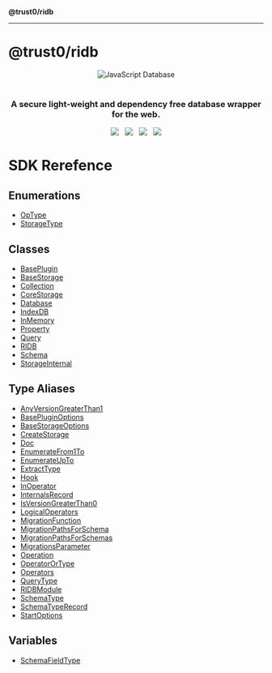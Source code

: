 **@trust0/ridb**

***

# @trust0/ridb

<p align="center">
  <img src="https://cdn.jsdelivr.net/gh/trust0-project/ridb@latest/logo.svg" alt="JavaScript Database" />
  <br />
  <br />
  <h3 align="center">A secure light-weight and dependency free database wrapper for the web.</h3>
</p>

<p align="center">
    <a href="https://github.com/trust0-project/RIDB/releases"><img src="https://img.shields.io/github/v/release/trust0-project/ridb?color=%23ff00a0&include_prereleases&label=version&sort=semver&style=flat-square"></a>
    &nbsp;
    <a href="#"><img src="https://img.shields.io/npm/types/@trust0/ridb?style=flat-square"></a>
    &nbsp;
    <a href="https://raw.githubusercontent.com/trust0-project/RIDB/refs/heads/main/LICENSE"><img src="https://img.shields.io/github/license/trust0-project/ridb?style=flat-square"></a>
    &nbsp;
    <a href="https://www.npmjs.com/package/@trust0/ridb"><img src="https://img.shields.io/npm/dm/@trust0/ridb?color=c63a3b&style=flat-square"></a>
</p>

# SDK Rerefence

## Enumerations

- [OpType](enumerations/OpType.md)
- [StorageType](enumerations/StorageType.md)

## Classes

- [BasePlugin](classes/BasePlugin.md)
- [BaseStorage](classes/BaseStorage.md)
- [Collection](classes/Collection.md)
- [CoreStorage](classes/CoreStorage.md)
- [Database](classes/Database.md)
- [IndexDB](classes/IndexDB.md)
- [InMemory](classes/InMemory.md)
- [Property](classes/Property.md)
- [Query](classes/Query.md)
- [RIDB](classes/RIDB.md)
- [Schema](classes/Schema.md)
- [StorageInternal](classes/StorageInternal.md)

## Type Aliases

- [AnyVersionGreaterThan1](type-aliases/AnyVersionGreaterThan1.md)
- [BasePluginOptions](type-aliases/BasePluginOptions.md)
- [BaseStorageOptions](type-aliases/BaseStorageOptions.md)
- [CreateStorage](type-aliases/CreateStorage.md)
- [Doc](type-aliases/Doc.md)
- [EnumerateFrom1To](type-aliases/EnumerateFrom1To.md)
- [EnumerateUpTo](type-aliases/EnumerateUpTo.md)
- [ExtractType](type-aliases/ExtractType.md)
- [Hook](type-aliases/Hook.md)
- [InOperator](type-aliases/InOperator.md)
- [InternalsRecord](type-aliases/InternalsRecord.md)
- [IsVersionGreaterThan0](type-aliases/IsVersionGreaterThan0.md)
- [LogicalOperators](type-aliases/LogicalOperators.md)
- [MigrationFunction](type-aliases/MigrationFunction.md)
- [MigrationPathsForSchema](type-aliases/MigrationPathsForSchema.md)
- [MigrationPathsForSchemas](type-aliases/MigrationPathsForSchemas.md)
- [MigrationsParameter](type-aliases/MigrationsParameter.md)
- [Operation](type-aliases/Operation.md)
- [OperatorOrType](type-aliases/OperatorOrType.md)
- [Operators](type-aliases/Operators.md)
- [QueryType](type-aliases/QueryType.md)
- [RIDBModule](type-aliases/RIDBModule.md)
- [SchemaType](type-aliases/SchemaType.md)
- [SchemaTypeRecord](type-aliases/SchemaTypeRecord.md)
- [StartOptions](type-aliases/StartOptions.md)

## Variables

- [SchemaFieldType](variables/SchemaFieldType.md)
